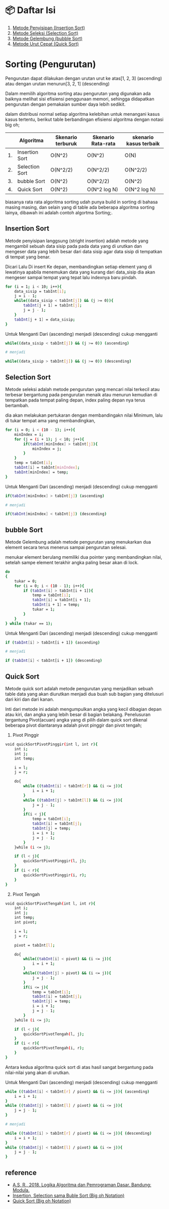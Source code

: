 # 📦 Daftar Isi

1. [Metode Penyisipan (Insertion Sort)](Insertion-Sort)
2. [Metode Seleksi (Selection Sort)](Selection-Sort)
3. [Metode Gelembung (bubble Sort)](bubble-Sort)
4. [Metode Urut Cepat (Quick Sort)](Quick-Sort)

# Sorting (Pengurutan)

Pengurutan dapat dilakukan dengan urutan urut ke atas[1, 2, 3] (ascending) atau dengan urutan menurun[3, 2, 1] (descending)

Dalam memilih algoritma sorting atau pengurutan yang digunakan ada baiknya melihat sisi efisiensi penggunaan memori, sehingga didapatkan pengurutan dengan pemakaian sumber daya lebih sedikit.

dalam distribusi normal setiap algoritma kelebihan untuk menangani kasus kasus tertentu, berikut table berbandingan efisiensi algoritma dengan notasi big oh;

|     | Algoritma      | Skenario terburuk | Skenario Rata-rata | skenario kasus terbaik |
| --- | -------------- | ----------------- | ------------------ | ---------------------- |
| 1.  | Insertion Sort | O(N^2)            | O(N^2)             | O(N)                   |
| 2.  | Selection Sort | O(N^2/2)          | O(N^2/2)           | O(N^2/2)               |
| 3.  | bubble Sort    | O(N^2)            | O(N^2/2)           | O(N^2)                 |
| 4.  | Quick Sort     | O(N^2)            | O(N^2 log N)       | O(N^2 log N)           |

biasanya rata rata algoritma sorting udah punya build in sorting di bahasa masing masing, dan selain yang di table ada beberapa algoritma sorting lainya, dibawah ini adalah contoh algortma Sorting;.

## Insertion Sort ##

Metode penyisipan langgsung (stright insertion) adalah metode yang mengambil sebuah data sisip pada pada data yang di urutkan dan mengeser data yang lebih besar dari data sisip agar data sisip di tempatkan di tempat yang benar.

Dicari Lalu Di insert Ke depan, membandingkan setiap element yang di lewatinya apabila menemukan data yang kurang dari data_sisip dia akan mengeser sampai tempat yang tepat lalu indexnya baru pindah.

```bash
for (i = 1; i < 10; i++){
    data_sisip = tabInt[i];
    j = i - 1;
    while((data_sisip < tabInt[j]) && (j >= 0)){
        tabInt[j + 1] = tabInt[j];
        j = j - 1;
    }
    tabInt[j + 1] = data_sisip;
}
```

Untuk Menganti Dari (ascending) menjadi (descending) cukup mengganti

```bash
while((data_sisip < tabInt[j]) && (j >= 0)) (ascending)

# menjadi

while((data_sisip > tabInt[j]) && (j >= 0)) (descending)
```

## Selection Sort ##

Metode seleksi adalah metode pengurutan yang mencari nilai terkecil atau terbesar bergantung pada pengurutan menaik atau menurun kemudian di tempatkan pada tempat paling depan, index paling depan nya terus bertambah.

dia akan melakukan pertukaran dengan membandingakn nilai Minimum, lalu di tukar tempat ama yang membandingkan,

```bash
for (i = 0; i < (10 - 1); i++){
    minIndex = i;
    for (j = (i + 1); j < 10; j++){
        if(tabInt[minIndex] > tabInt[j]){
            minIndex = j;
        }
    }
    temp = tabInt[i];
    tabInt[i] = tabInt[minIndex];
    tabInt[minIndex] = temp;
}
```

Untuk Menganti Dari (ascending) menjadi (descending) cukup mengganti

```bash
if(tabInt[minIndex] > tabInt[j]) (ascending)

# menjadi

if(tabInt[minIndex] < tabInt[j]) (descending)
```

## bubble Sort ##

Metode Gelembung adalah metode pengurutan yang menukarkan dua element secara terus menerus sampai pengurutan selesai.

menukar element berulang memiliki dua pointer yang membandingkan nilai, setelah sampe element terakhir angka paling besar akan di lock.

```bash
do
{
    tukar = 0;
    for (i = 0; i < (10 - 1); i++){
        if (tabInt[i] > tabInt[i + 1]){
            temp = tabInt[i];
            tabInt[i] = tabInt[i + 1];
            tabInt[i + 1] = temp;
            tukar = 1;
        }
    }
} while (tukar == 1);
```

Untuk Menganti Dari (ascending) menjadi (descending) cukup mengganti

```bash
if (tabInt[i] > tabInt[i + 1]) (ascending)

# menjadi

if (tabInt[i] < tabInt[i + 1]) (descending)
```

## Quick Sort ##

Metode quick sort adalah metode pengurutan yang menjadikan sebuah table data yang akan diurutkan menjadi dua buah sub bagian yang ditelusuri dari kiri dan dari kanan.

Inti dari metode ini adalah mengumpulkan angka yang kecil dibagian depan atau kiri, dan angka yang lebih besar di bagian belakang. Penelusuran tergantung Pivot(acuan) angka yang di pilih dalam quick sort dikenal beberapa pivot diantaranya adalah pivot pinggir dan pivot tengah;

1. Pivot Pinggir

```bash
void quickSortPivotPinggir(int l, int r){
    int i;
    int j;
    int temp;

    i = l;
    j = r;

    do{
        while ((tabInt[i] < tabInt[r]) && (i <= j)){
            i = i + 1;
        }
        while ((tabInt[j] > tabInt[l]) && (i <= j)){
            j = j - 1;
        }
        if(i < j){
            temp = tabInt[i];
            tabInt[i] = tabInt[j];
            tabInt[j] = temp;
            i = i + 1;
            j = j - 1;
        }
    }while (i <= j);

    if (l < j){
        quickSortPivotPinggir(l, j);
    }
    if (i < r){
        quickSortPivotPinggir(i, r);
    }
}
```

2. Pivot Tengah

```bash
void quickSortPivotTengah(int l, int r){
    int i;
    int j;
    int temp;
    int pivot;

    i = l;
    j = r;

    pivot = tabInt[l];

    do{
        while((tabInt[i] < pivot) && (i <= j)){
            i = i + 1;
        }
        while((tabInt[j] > pivot) && (i <= j)){
            j = j - 1;
        }
        if(i <= j){
            temp = tabInt[i];
            tabInt[i] = tabInt[j];
            tabInt[j] = temp;
            i = i + 1;
            j = j - 1;
        }
    }while (i <= j);

    if (l < j){
        quickSortPivotTengah(l, j);
    }
    if (i < r){
        quickSortPivotTengah(i, r);
    }
}
```

Antara kedua algoritma quick sort di atas hasil sangat bergantung pada nilai-nilai yang akan di urutkan.

Untuk Menganti Dari (ascending) menjadi (descending) cukup mengganti

```bash
while ((tabInt[i] < tabInt[r] / pivot) && (i <= j)){ (ascending)
    i = i + 1;
}
while ((tabInt[j] > tabInt[l] / pivot) && (i <= j)){
    j = j - 1;
}

# menjadi

while ((tabInt[i] > tabInt[r] / pivot) && (i <= j)){ (descending)
    i = i + 1;
}
while ((tabInt[j] < tabInt[l] / pivot) && (i <= j)){
    j = j - 1;
}
```

## reference

- [A.S, R., 2018. Logika Algoritma dan Pemrograman Dasar. Bandung: Modula.](http://rosa-as.id/buku/df.php?df=7)
- [Insertion, Selection sama Buble Sort (Big oh Notation)](https://www.youtube.com/watch?v=Un3qTGXU6sM&list=PL54Ypjb3VYvDS2yvvWr3hpnvVKDPh4Gg6&index=5)
- [Quick Sort (Big oh Notation)](https://informatika.stei.itb.ac.id/~rinaldi.munir/Matdis/2008-2009/Makalah2008/Makalah0809-019.pdf)
